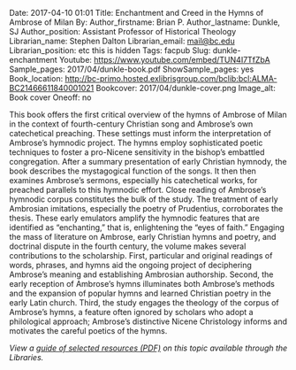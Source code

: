 Date: 2017-04-10 01:01
Title: Enchantment and Creed in the Hymns of Ambrose of Milan
By:
Author_firstname: Brian P.
Author_lastname: Dunkle, SJ
Author_position: Assistant Professor of Historical Theology
Librarian_name: Stephen Dalton
Librarian_email: mail@bc.edu
Librarian_position: etc this is hidden
Tags: facpub
Slug: dunkle-enchantment
Youtube: https://www.youtube.com/embed/TUN4I7TfZbA
Sample_pages: 2017/04/dunkle-book.pdf
ShowSample_pages: yes
Book_location: http://bc-primo.hosted.exlibrisgroup.com/bclib:bcl:ALMA-BC21466611840001021
Bookcover: 2017/04/dunkle-cover.png
Image_alt: Book cover
Oneoff: no

This book offers the first critical overview of the hymns of Ambrose of Milan in the context of fourth-century Christian song and Ambrose’s own catechetical preaching. These settings must inform the interpretation of Ambrose’s hymnodic project. The hymns employ sophisticated poetic techniques to foster a pro-Nicene sensitivity in the bishop’s embattled congregation. After a summary presentation of early Christian hymnody, the book describes the mystagogical function of the songs. It then then examines Ambrose’s sermons, especially his catechetical works, for preached parallels to this hymnodic effort. Close reading of Ambrose’s hymnodic corpus constitutes the bulk of the study. The treatment of early Ambrosian imitations, especially the poetry of Prudentius, corroborates the thesis. These early emulators amplify the hymnodic features that are identified as “enchanting,” that is, enlightening the “eyes of faith.” Engaging the mass of literature on Ambrose, early Christian hymns and poetry, and doctrinal dispute in the fourth century, the volume makes several contributions to the scholarship. First, particular and original readings of words, phrases, and hymns aid the ongoing project of deciphering Ambrose’s meaning and establishing Ambrosian authorship. Second, the early reception of Ambrose’s hymns illuminates both Ambrose’s methods and the expansion of popular hymns and learned Christian poetry in the early Latin church. Third, the study engages the theology of the corpus of Ambrose’s hymns, a feature often ignored by scholars who adopt a philological approach; Ambrose’s distinctive Nicene Christology informs and motivates the careful poetics of the hymns.

<em>View a <a href="http://library.bc.edu/theme/img/facpub/2017/04/dunkle-guide.pdf">guide of selected resources (PDF)</a> on this topic available through the Libraries. </em>